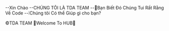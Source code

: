 --Xin Chào
--CHÚNG TÔI LÀ TDA TEAM
--👑Bạn Biết Đó Chúng Tui Rất Rằng Về Code
--❕Chúng tôi Có thể Giúp gì cho bạn?


©️TDA TEAM
🍃Welcome To HUB🍃
